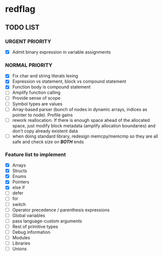 # redflag

## TODO LIST

### URGENT PRIORITY

* [x] Admit binary expression in variable assignments

### NORMAL PRIORITY

* [x] Fix char and string literals lexing
* [x] Expression vs statement, block vs compound statement
* [x] Function body is compound statement
* [ ] Amplify function calling
* [ ] Provide sense of scope
* [ ] Symbol types are values
* [ ] Array-based parser (bunch of nodes in dynamic arrays, indices as pointer to node). Profile gains
* [ ] rework reallocation. If there is enough space ahead of the allocated space, just modify block metadata (amplify allocation boundaries) and don't copy already existent data
* [ ] when doing standard library, redesign memcpy/memcmp so they are all safe and check size on ***BOTH*** ends

### Feature list to implement

* [x] Arrays
* [x] Structs
* [x] Enums
* [x] Pointers
* [x] else if
* [ ] defer
* [ ] for
* [ ] switch
* [ ] Operator precedence / parenthesis expressions
* [ ] Global variables
* [ ] pass language-custom arguments
* [ ] Rest of primitive types
* [ ] Debug information
* [ ] Modules
* [ ] Libraries
* [ ] Unions